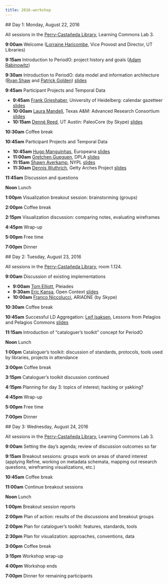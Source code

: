```yaml
---
title: 2016-workshop
---
```


<!-- note: MUST leave blank lines after paragraphs -->

<section>
## Day 1: Monday, August 22, 2016

All sessions in the [Perry-Castañeda Library](http://www.lib.utexas.edu/about/librarymap/pcl.html), Learning Commons Lab 3.

**9:00am** Welcome ([Lorraine Haricombe](http://www.lib.utexas.edu/vprovost/), Vice Provost and Director, UT Libraries)

**9:15am** Introduction to PeriodO: project history and goals ([Adam Rabinowitz](http://liberalarts.utexas.edu/classics/faculty/profile.php?id=atr253))

**9:30am** Introduction to PeriodO: data model and information architecture ([Ryan Shaw](https://aeshin.org) and [Patrick Golden](https://ptgolden.org)) [slides](/pdfs/Shaw-2016-PeriodO-data-model.pdf)

**9:45am** Participant Projects and Temporal Data

* **9:45am** [Frank Grieshaber](https://twitter.com/wenamun), University of Heidelberg: calendar gazetteer [slides](/pdfs/Grieshaber-2016-GODOT.pdf)
* **10:00am** [Laura Mandell](https://www.english.tamu.edu/people/mandell), Texas A&M: Advanced Research Consortium [slides](/pdfs/Mandell-2016-ARC.pdf)
* **10:15am** [Denné Reed](http://www.dennereed.org), UT Austin: PaleoCore (by Skype) [slides](/pdfs/Reed-2016-PaleoCore.pdf)

**10:30am** Coffee break

**10:45am** Participant Projects and Temporal Data

* **10:45am** [Hugo Manguinhas](http://pro.europeana.eu/person/hugo-manguinhas), Europeana [slides](/pdfs/Manguinhas-2016-Europeana.pdf)
* **11:00am** [Gretchen Gueguen](http://gretchengueguen.com), DPLA [slides](/pdfs/Gueguen-2016-DPLA.pdf)
* **11:15am** [Shawn Averkamp](https://twitter.com/saverkamp), NYPL [slides](/pdfs/Averkamp-2016-NYPL-and-temporal-data.pdf)
* **11:30am** [Dennis Wuthrich](https://twitter.com/dwuthrich), Getty Arches Project [slides](/pdfs/Wuthrich-2016-Arches.pdf)

**11:45am** Discussion and questions

**Noon** Lunch

**1:00pm** Visualization breakout session: brainstorming (groups)

**2:00pm** Coffee break

**2:15pm** Visualization discussion: comparing notes, evaluating wireframes

**4:45pm** Wrap-up

**5:00pm** Free time

**7:00pm** Dinner

</section>

<section>
## Day 2: Tuesday, August 23, 2016

All sessions in the [Perry-Castañeda Library]((http://www.lib.utexas.edu/about/librarymap/pcl.html)), room 1.124.

**9:00am** Discussion of existing implementations 

* **9:00am** [Tom Elliott](http://isaw.nyu.edu/people/staff/tom-elliott), Pleiades
* **9:30am** [Eric Kansa](https://twitter.com/ekansa), Open Context [slides](/pdfs/Kansa-2016-Open-Context-PeriodO-use-cases.pdf)
* **10:00am** [Franco Niccolucci](http://vast-lab.org/en/en/team-members/), ARIADNE (by Skype) 

**10:30am** Coffee break

**10:45am** Successful LD Aggregation: [Leif Isaksen](https://twitter.com/leifuss), Lessons from Pelagios and Pelagios Commons [slides](/pdfs/Isaksen-2016-Lessons-from-Pelagios.pdf)

**11:15am** Introduction of “cataloguer’s toolkit” concept for PeriodO

**Noon** Lunch

**1:00pm** Cataloguer’s toolkit: discussion of standards, protocols, tools used by libraries, projects in attendance

**3:00pm** Coffee break

**3:15pm** Cataloguer’s toolkit discussion continued

**4:15pm** Planning for day 3: topics of interest; hacking or yakking? 

**4:45pm** Wrap-up

**5:00pm** Free time

**7:00pm** Dinner

</section>

<section>
## Day 3: Wednesday, August 24, 2016

All sessions in the [Perry-Castañeda Library](http://www.lib.utexas.edu/about/librarymap/pcl.html), Learning Commons Lab 3.

**9:00am** Setting the day’s agenda; review of discussion outcomes so far

**9:15am** Breakout sessions: groups work on areas of shared interest (applying Refine, working on metadata schemata, mapping out research questions, wireframing visualizations, etc.)

**10:45am** Coffee break

**11:00am** Continue breakout sessions

**Noon** Lunch

**1:00pm** Breakout session reports

**2:00pm** Plan of action: results of the discussions and breakout groups

**2:00pm** Plan for cataloguer’s toolkit: features, standards, tools

**2:30pm** Plan for visualization: approaches, conventions, data 

**3:00pm** Coffee break

**3:15pm** Workshop wrap-up

**4:00pm** Workshop ends

**7:00pm** Dinner for remaining participants

</section>
